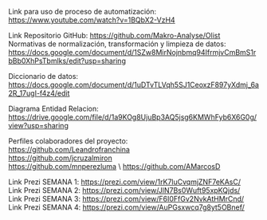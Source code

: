 Link para uso de proceso de automatización: https://www.youtube.com/watch?v=1BQbX2-VzH4

Link Repositorio GitHub: https://github.com/Makro-Analyse/Olist
Normativas de normalización, transformación y limpieza de datos: https://docs.google.com/document/d/1SZw8MirNojnbmq94IfrmjvCmBmS1rbBb0XhPsTbmlks/edit?usp=sharing

Diccionario de datos:
https://docs.google.com/document/d/1uDTvTLVqh5SJ1CeoxzF897yXdmj_6a2R_17ugI-f4z4/edit

Diagrama Entidad Relacion: https://drive.google.com/file/d/1a9KOg8UjuBp3AQ5jsg6KMWhFyb6X6G0g/view?usp=sharing

Perfiles colaboradores del proyecto: \
https://github.com/Leandrofranchina \
https://github.com/jcruzalmiron \
https://github.com/mnperezluma \ 
https://github.com/AMarcosD

Link Prezi SEMANA 1: https://prezi.com/view/1rK7luCvqmjZNF7eKAsC/ \
Link Prezi SEMANA 2: https://prezi.com/view/JlN7Bs0Wuft95xpKQjds/ \
Link Prezi SEMANA 3: https://prezi.com/view/F6I0FfGv2NvkAtHMrCnd/ \
Link Prezi SEMANA 4: https://prezi.com/view/AuPGsxwcq7g8yt5OBnef/
